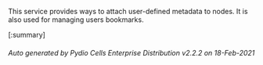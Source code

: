 






This service provides ways to attach user-defined metadata to nodes. It is also used for managing users bookmarks.

[:summary]

###### Auto generated by Pydio Cells Enterprise Distribution v2.2.2 on 18-Feb-2021
